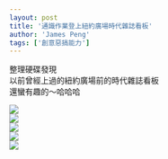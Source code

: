 ```yaml
---
layout: post
title: '通識作業登上紐約廣場時代雜誌看板'
author: 'James Peng'
tags: ['創意惡搞能力']
---
```


整理硬碟發現  
以前曾經上過的紐約廣場前的時代雜誌看板  
還蠻有趣的～哈哈哈  
  
[![](http://3.bp.blogspot.com/_AnTT9cbXdqY/R0_9xp5vH3I/AAAAAAAAAVI/sehy4GnF0ZE/s320/play20768_snapshot.jpg)](http://3.bp.blogspot.com/_AnTT9cbXdqY/R0_9xp5vH3I/AAAAAAAAAVI/_qC1vPxjZSI/s1600-R/play20768_snapshot.jpg)  
[![](http://4.bp.blogspot.com/_AnTT9cbXdqY/R0_9x55vH4I/AAAAAAAAAVQ/w9_TI1ZdchA/s320/play20934_snapshot.jpg)](http://4.bp.blogspot.com/_AnTT9cbXdqY/R0_9x55vH4I/AAAAAAAAAVQ/cGoeyA9PIR4/s1600-R/play20934_snapshot.jpg)  
[![](http://1.bp.blogspot.com/_AnTT9cbXdqY/R0_9yJ5vH5I/AAAAAAAAAVY/37DqDSqfajo/s320/play21595_snapshot.jpg)](http://1.bp.blogspot.com/_AnTT9cbXdqY/R0_9yJ5vH5I/AAAAAAAAAVY/GGDngtISUVE/s1600-R/play21595_snapshot.jpg)  
[![](http://1.bp.blogspot.com/_AnTT9cbXdqY/R0_9yJ5vH6I/AAAAAAAAAVg/btJNpMN8Qt4/s320/play22361_snapshot.jpg)](http://1.bp.blogspot.com/_AnTT9cbXdqY/R0_9yJ5vH6I/AAAAAAAAAVg/eEhSPMKNK38/s1600-R/play22361_snapshot.jpg)  
[![](http://2.bp.blogspot.com/_AnTT9cbXdqY/R0_9yZ5vH7I/AAAAAAAAAVo/9WGhvjwyVUI/s320/play22691_snapshot.jpg)](http://2.bp.blogspot.com/_AnTT9cbXdqY/R0_9yZ5vH7I/AAAAAAAAAVo/z_5fMursan4/s1600-R/play22691_snapshot.jpg)
